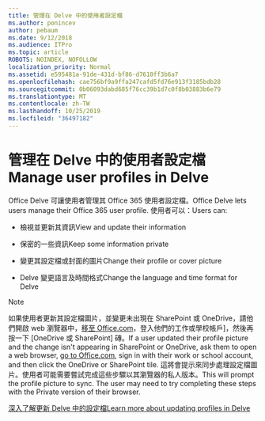 ```yaml
---
title: 管理在 Delve 中的使用者設定檔
ms.author: ponincev
author: pebaum
ms.date: 9/12/2018
ms.audience: ITPro
ms.topic: article
ROBOTS: NOINDEX, NOFOLLOW
localization_priority: Normal
ms.assetid: e595481a-91de-431d-bf86-d7610ff3b6a7
ms.openlocfilehash: cae756bf9a9ffa247cafd5fd76e913f3185bdb28
ms.sourcegitcommit: 0b06093dabd685f76cc39b1d7c0f8b03883b6e79
ms.translationtype: MT
ms.contentlocale: zh-TW
ms.lasthandoff: 10/25/2019
ms.locfileid: "36497182"
---
```

# <a name="manage-user-profiles-in-delve"></a><span data-ttu-id="fd31d-102">管理在 Delve 中的使用者設定檔</span><span class="sxs-lookup"><span data-stu-id="fd31d-102">Manage user profiles in Delve</span></span>

<span data-ttu-id="fd31d-103">Office Delve 可讓使用者管理其 Office 365 使用者設定檔。</span><span class="sxs-lookup"><span data-stu-id="fd31d-103">Office Delve lets users manage their Office 365 user profile.</span></span> <span data-ttu-id="fd31d-104">使用者可以：</span><span class="sxs-lookup"><span data-stu-id="fd31d-104">Users can:</span></span>
  
- <span data-ttu-id="fd31d-105">檢視並更新其資訊</span><span class="sxs-lookup"><span data-stu-id="fd31d-105">View and update their information</span></span>
    
- <span data-ttu-id="fd31d-106">保密的一些資訊</span><span class="sxs-lookup"><span data-stu-id="fd31d-106">Keep some information private</span></span>
    
- <span data-ttu-id="fd31d-107">變更其設定檔或封面的圖片</span><span class="sxs-lookup"><span data-stu-id="fd31d-107">Change their profile or cover picture</span></span>
    
- <span data-ttu-id="fd31d-108">Delve 變更語言及時間格式</span><span class="sxs-lookup"><span data-stu-id="fd31d-108">Change the language and time format for Delve</span></span>
    
> [!NOTE]
> <span data-ttu-id="fd31d-109">如果使用者更新其設定檔圖片，並變更未出現在 SharePoint 或 OneDrive，請他們開啟 web 瀏覽器中，[移至 Office.com](https://www.office.com)，登入他們的工作或學校帳戶]，然後再按一下 [OneDrive 或 SharePoint] 磚。</span><span class="sxs-lookup"><span data-stu-id="fd31d-109">If a user updated their profile picture and the change isn't appearing in SharePoint or OneDrive, ask them to open a web browser, [go to Office.com](https://www.office.com), sign in with their work or school account, and then click the OneDrive or SharePoint tile.</span></span> <span data-ttu-id="fd31d-110">這將會提示來同步處理設定檔圖片。使用者可能需要嘗試完成這些步驟以其瀏覽器的私人版本。</span><span class="sxs-lookup"><span data-stu-id="fd31d-110">This will prompt the profile picture to sync. The user may need to try completing these steps with the Private version of their browser.</span></span> 
  
[<span data-ttu-id="fd31d-111">深入了解更新 Delve 中的設定檔</span><span class="sxs-lookup"><span data-stu-id="fd31d-111">Learn more about updating profiles in Delve</span></span>](https://go.microsoft.com/fwlink/?linkid=735070)
  

